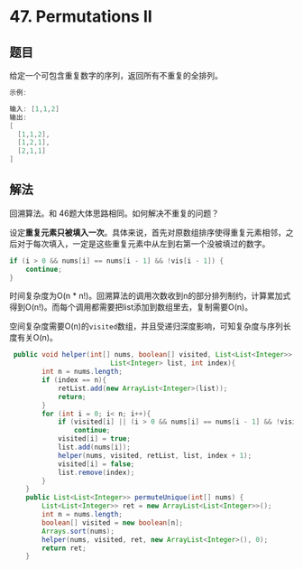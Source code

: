 # 47. Permutations II

## 题目

给定一个可包含重复数字的序列，返回所有不重复的全排列。

```java
示例:

输入: [1,1,2]
输出:
[
  [1,1,2],
  [1,2,1],
  [2,1,1]
]
```


## 解法

回溯算法。和 46题大体思路相同。如何解决不重复的问题？

设定**重复元素只被填入一次**。具体来说，首先对原数组排序使得重复元素相邻，之后对于每次填入，一定是这些重复元素中从左到右第一个没被填过的数字。

```java
if (i > 0 && nums[i] == nums[i - 1] && !vis[i - 1]) {
    continue;
}
```

时间复杂度为O(n * n!)。回溯算法的调用次数收到n的部分排列制约，计算累加式得到O(n!)。而每个调用都需要把list添加到数组里去，复制需要O(n)。

空间复杂度需要O(n)的`visited`数组，并且受递归深度影响，可知复杂度与序列长度有关O(n)。

```java
 public void helper(int[] nums, boolean[] visited, List<List<Integer>> retList,
                         List<Integer> list, int index){
        int n = nums.length;
        if (index == n){
            retList.add(new ArrayList<Integer>(list));
            return;
        }
        for (int i = 0; i< n; i++){
            if (visited[i] || (i > 0 && nums[i] == nums[i - 1] && !visited[i - 1])) 
                continue;
            visited[i] = true;
            list.add(nums[i]);
            helper(nums, visited, retList, list, index + 1);
            visited[i] = false;
            list.remove(index);
        }
    }
    public List<List<Integer>> permuteUnique(int[] nums) {
        List<List<Integer>> ret = new ArrayList<List<Integer>>();
        int n = nums.length;
        boolean[] visited = new boolean[n];
        Arrays.sort(nums);
        helper(nums, visited, ret, new ArrayList<Integer>(), 0);
        return ret;
    }
```